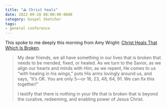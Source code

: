 ```yaml
---
title: "⛪️ Christ heals"
date: 2022-09-28 08:00:00-0600
category: Gospel Sketcher
tags:
- general conference
---
```


This spoke to me deeply this morning from Amy Wright: [Christ Heals That Which Is Broken](https://www.churchofjesuschrist.org/study/general-conference/2022/04/42wright?id=p29-p30&lang=eng#p29).

> My dear friends, we all have something in our lives that is broken that needs to be mended, fixed, or healed. As we turn to the Savior, as we align our hearts and minds with Him, as we repent, He comes to us “with healing in his wings,” puts His arms lovingly around us, and says, “It’s OK. You are only 5﻿—or 16, 23, 48, 64, 91. We can fix this together!”
> 
> I testify that there is nothing in your life that is broken that is beyond the curative, redeeming, and enabling power of Jesus Christ.



